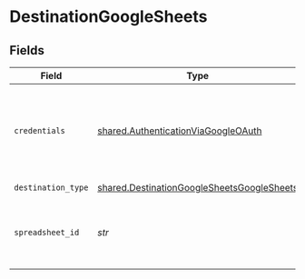 # DestinationGoogleSheets


## Fields

| Field                                                                                                                                                   | Type                                                                                                                                                    | Required                                                                                                                                                | Description                                                                                                                                             | Example                                                                                                                                                 |
| ------------------------------------------------------------------------------------------------------------------------------------------------------- | ------------------------------------------------------------------------------------------------------------------------------------------------------- | ------------------------------------------------------------------------------------------------------------------------------------------------------- | ------------------------------------------------------------------------------------------------------------------------------------------------------- | ------------------------------------------------------------------------------------------------------------------------------------------------------- |
| `credentials`                                                                                                                                           | [shared.AuthenticationViaGoogleOAuth](../../models/shared/authenticationviagoogleoauth.md)                                                              | :heavy_check_mark:                                                                                                                                      | Google API Credentials for connecting to Google Sheets and Google Drive APIs                                                                            |                                                                                                                                                         |
| `destination_type`                                                                                                                                      | [shared.DestinationGoogleSheetsGoogleSheets](../../models/shared/destinationgooglesheetsgooglesheets.md)                                                | :heavy_check_mark:                                                                                                                                      | N/A                                                                                                                                                     |                                                                                                                                                         |
| `spreadsheet_id`                                                                                                                                        | *str*                                                                                                                                                   | :heavy_check_mark:                                                                                                                                      | The link to your spreadsheet. See <a href='https://docs.airbyte.com/integrations/destinations/google-sheets#sheetlink'>this guide</a> for more details. | https://docs.google.com/spreadsheets/d/1hLd9Qqti3UyLXZB2aFfUWDT7BG/edit                                                                                 |